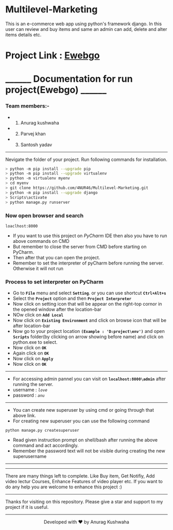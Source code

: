 # Multilevel-Marketing
This is an e-commerce web app using python's framework django. In this user can review and buy items and same an admin can add, delete and alter items details etc.

# Project Link :  <a href='https://ewebgo.herokuapp.com/'> Ewebgo </a>

# ______ Documentation for run project(Ewebgo) ______

### Team members:-
- 1. Anurag kushwaha
- 2. Parvej khan
- 3. Santosh yadav
_____________________________________________________________________

Nevigate the folder of your project.
Run following commands for installation.

```bash
> python -m pip install --upgrade pip
> python -m pip install --upgrade virtualenv
> python -m virtualenv myenv
> cd myenv
> git clone https://github.com/4NUR46/Multilevel-Marketing.git
> python -m pip install --upgrade django
> Scripts\activate
> python manage.py runserver
```
### Now open browser and search 
```
loaclhost:8000
```

- If you want to use this project on *PyCharm* IDE then also you have to run above commands on CMD
- But remember to close the server from CMD before starting on PyCharm.
- Then after that you can open the project.
- Remember to set the interpreter of pyCharm before running the server. Otherwise it will not run

### Process to set interpreter on PyCharm
- Go to **`File`** menu and select **`Setting`**. or you can use shortcut  **`Ctrl+Alt+s`**
- Select the **`Project`** option and then  **`Project Interpreter`**
- Now click on setting icon that will be appear on the right-top cornor in the opened window after the location-bar
- NOw click on **`Add Local`**
- Now click on **`Existing Environment`** and click on browse icon that will be after location-bar
- Now go to your project location **`(Example : 'D:project\env')`** and open **`Scripts`** folder(by clicking on arrow showing before name) and click on python.exe to select.
- Now click on **`OK`**
- Again click on **`OK`**
- Now click on **`Apply`**
- Now click on **`OK`**
_____________________________________________________________________

- For accessing admin pannel you can visit on **`localhost:8000\admin`** after running the server.
- username : *`love`*
- password : *`anu`*
_____________________________________________________________________

- You can create new superuser by using cmd or going through that above link.
- For creating new superuser you can use the following command
```
python manage.py createsuperuser
```
- Read given instruction prompt on shell/bash after running the above command and act accordingly.
- Remember the password text will not be visible during creating the new superusername
_____________________________________________________________________




<!---
->J:\Final Project> python -m pip install --upgrade pip
->J:\Final Project> python -m pip install --upgrade virtualenv
->J:\Final Project> python -m virtualenv "Name_of_previous_Environment_folder or Prsee Tab key to auto fill."
->J:\Final Project>cd environment_folder "You can use tab key to auto fill after cd"
->J:\Final Project\mainEnv> python -m pip install --upgrade django    # This is just for trying. This line has no means.
->J:\Final Project> python -m pip install --upgrade pip
->J:\Final Project\mainEnv> cd app_name				#ex. Ewebgo
->J:\Final Project\mainEnv\Ewebgo> python -m pip install --upgrade django
->J:\Final Project\mainEnv\Ewebgo>cd..
->J:\Final Project\mainEnv>Scripts\activate
->(mainEnv) J:\Final Project\mainEnv>cd Ewebgo
->(mainEnv) J:\Final Project\mainEnv\Ewebgo>python -m pip install --upgrade django
->(mainEnv) J:\Final Project\mainEnv\Ewebgo>python -m pip install --upgrade pillow
->(mainEnv) J:\Final Project\mainEnv\Ewebgo>python manage.py runserver

<!---
--->
<!---
Try your common sense to use above command. I already confused by which line I get sucess.
<!--
-->
_____________________________________________________________________

There are many things left to complete. Like Buy item, Get Notifiy, Add video lectur Courses, Enhance Features of video player etc. If you want to do any help you are welcome to enhance this project :)
_____________________________________________________________________
Thanks for visiting on this repository.
Please give a star and support to my project if it is useful.
_____________________________________________________________________

<p align="center" > Developed with ❤ by Anurag Kushwaha
</p>
<!---
1.Download latest version of python 3.x series.
2.Connect to internet.
3.Extract the package(final project) in a specified drive. e.g: H:\project\Ewebgo\ 
4.Open command prompt and install following packages:-
	* H:\project\Ewebgo\>python -m pip install --upgrade pip
5.After upgrade pip  use following command for run server.
	*H:\project\Ewebgo\env\speedex>python manage.py runserver
6.After run server open browser and write specified url:-
	localhost:8000/
7.Now speedex project will be open and you will be redirect to homepage.
--->
<!---
   			OR
--->
<!---
1.If any error occured during process then:
	*download pycharm (IDE)
	*open file and select the project/Myenv/Ewebgo
	*set virtual enviroment to python in project setting
	*After succesful enviroment set click on terminal and write command :-
		python manage.py runserver
2.After run server open browser and write specified url:-
	localhost:8000/
--->  
